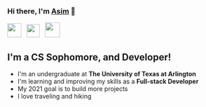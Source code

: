 ### Hi there, I'm [Asim][website] :wave:

[<img height="32" width="32" src="https://img.icons8.com/fluent/48/000000/linkedin.png"/>][linkedin]&nbsp;&nbsp;&nbsp;[<img height="30" width="30" src="https://img.icons8.com/dusk/64/000000/domain.png"/>][website]&nbsp;&nbsp;&nbsp;[<img height="34" width="34" src="https://img.icons8.com/color/48/000000/twitter--v1.png"/>][twitter]

## I'm a CS Sophomore, and Developer!
- I'm an undergraduate at **The University of Texas at Arlington**
- I'm learning and improving my skills as a **Full-stack Developer**
- My 2021 goal is to build more projects
- I love traveling and hiking

[linkedin]: https://www.linkedin.com/in/asimregmi/
[twitter]: https://twitter.com/asimregmi1998
[github]: https://github.com/asimregmi
[website]: https://www.asimregmi.com/





<!---
asimregmi/asimregmi is a ✨ special ✨ repository because its `README.md` (this file) appears on your GitHub profile.
You can click the Preview link to take a look at your changes.
--->

